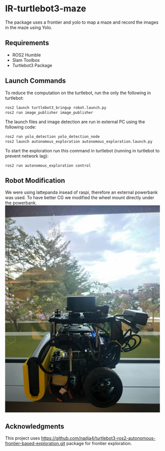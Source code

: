 # IR-turtlebot3-maze
The package uses a frontier and yolo to map a maze and record the images in the maze using Yolo.

## Requirements
- ROS2 Humble
- Slam Toolbox
- Turtlebot3 Package

## Launch Commands

To reduce the computation on the turtlebot, run the only the following in turtlebot:
```
ros2 launch turtlebot3_bringup robot.launch.py
ros2 run image_publisher image_publisher
```
The launch files and image detection are run in external PC using the following code:
```
ros2 run yolo_detection yolo_detection_node 
ros2 launch autonomous_exploration autonomous_exploration.launch.py
```

To start the exploration run this command in turtlebot (running in turtlebot to prevent network lag):
```
ros2 run autonomous_exploration control
```
## Robot Modification

We were using lattepanda insead of raspi, therefore an external powerbank was used. To have better CG we modified the wheel mount directly under the powerbank.
![Alt Text](/photo_2024-12-11_16-36-39.jpg)

## Acknowledgments
This project uses https://github.com/nadja4/turtlebot3-ros2-autonomous-frontier-based-exploration.git package for frontier exploration.
